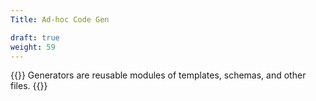```yaml
---
Title: Ad-hoc Code Gen

draft: true
weight: 59
---
```


{{<lead>}}
Generators are reusable modules
of templates, schemas, and other files.
{{</lead>}}
